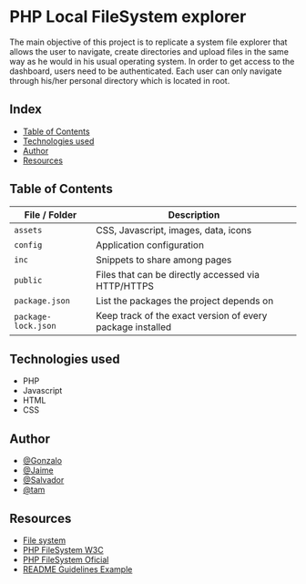 # PHP Local FileSystem explorer

The main objective of this project is to replicate a system file explorer that allows the user to navigate, create directories and upload files in the same way as he would in his usual operating system. In order to get access to the dashboard, users need to be authenticated. Each user can only navigate through his/her personal directory which is located in root.

## Index

- [Table of Contents](#table-of-contents)
- [Technologies used](#technologies-used)
- [Author](#author)
- [Resources](#resources)

## Table of Contents

| File / Folder       | Description                                                |
| ------------------- | ---------------------------------------------------------- |
| `assets`            | CSS, Javascript, images, data, icons                       |
| `config`            | Application configuration                                  |
| `inc`               | Snippets to share among pages                              |
| `public`            | Files that can be directly accessed via HTTP/HTTPS         |
| `package.json`      | List the packages the project depends on                   |
| `package-lock.json` | Keep track of the exact version of every package installed |

## Technologies used

- PHP
- Javascript
- HTML
- CSS

## Author

- [@Gonzalo](https://github.com/gonzalogarahuetes)
- [@Jaime](https://github.com/jaimealcalde)
- [@Salvador](https://github.com/SalvaBandicoot)
- [@tam](https://github.com/tamtran2885)

## Resources

- [File system](https://es.wikipedia.org/wiki/Administrador_de_archivos)
- [PHP FileSystem W3C](https://www.w3schools.com/php/php_ref_filesystem.asp)
- [PHP FileSystem Oficial](https://www.php.net/manual/es/book.filesystem.php)
- [README Guidelines Example](https://gist.github.com/PurpleBooth/109311bb0361f32d87a2)
